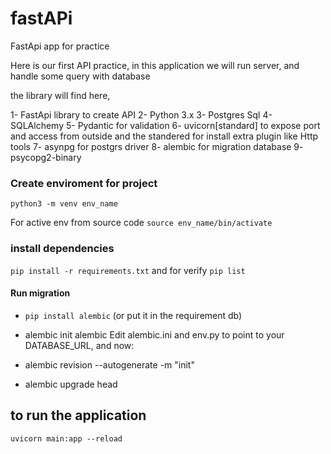# fastAPi
FastApi app for practice

Here is our first API practice, in this application we will run server, and handle some query with database

the library will find here, 

1- FastApi library to create API
2- Python 3.x
3- Postgres Sql
4- SQLAlchemy 
5- Pydantic for validation
6- uvicorn[standard] to expose port and access from outside and the standered for install extra plugin like Http tools
7- asynpg for postgrs driver
8- alembic for migration database
9-  psycopg2-binary


### Create enviroment for project
`python3 -m venv env_name`

For active env from source code
`source env_name/bin/activate`


### install dependencies 
`pip install -r requirements.txt`
and for verify 
`pip list`


#### Run migration 
- `pip install alembic` (or put it in the requirement db)
- alembic init alembic
Edit alembic.ini and env.py to point to your DATABASE_URL, and now:

- alembic revision --autogenerate -m "init"
- alembic upgrade head

## to run the application 
`uvicorn main:app --reload`